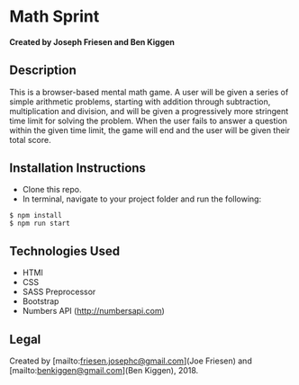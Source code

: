 # Math Sprint

#### Created by Joseph Friesen and Ben Kiggen

## Description

This is a browser-based mental math game. A user will be given a series of simple arithmetic problems, starting with addition through subtraction, multiplication and division, and will be given a progressively more stringent time limit for solving the problem. When the user fails to answer a question within the given time limit, the game will end and the user will be given their total score.

## Installation Instructions

* Clone this repo.
* In terminal, navigate to your project folder and run the following:
```
$ npm install
$ npm run start
```

## Technologies Used

* HTMl
* CSS
* SASS Preprocessor
* Bootstrap
* Numbers API (http://numbersapi.com)

## Legal

Created by [mailto:friesen.josephc@gmail.com](Joe Friesen) and [mailto:benkiggen@gmail.com](Ben Kiggen), 2018.
